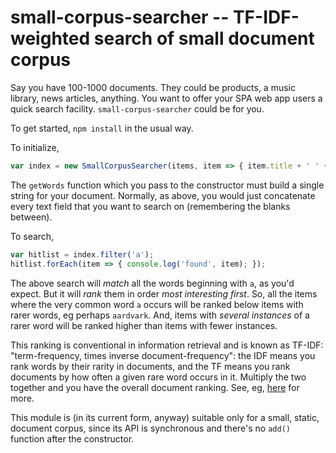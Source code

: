 # small-corpus-searcher -- TF-IDF-weighted search of small document corpus

Say you have 100-1000 documents.  They could be products, a music library,
news articles, anything.  You want to offer your SPA web app users a quick
search facility.  `small-corpus-searcher` could be for you.

To get started, `npm install` in the usual way.

To initialize,
```javascript
var index = new SmallCorpusSearcher(items, item => { item.title + ' ' + item.description});
```

The `getWords` function which you pass to the constructor must build a single string for
your document.  Normally, as above, you would just concatenate every text field that you
want to search on (remembering the blanks between).

To search,

```javascript
var hitlist = index.filter('a');
hitlist.forEach(item => { console.log('found', item); });
```

The above search will _match_ all the words beginning with `a`, as you'd expect.
But it will _rank_ them in order _most interesting first_.  So, all the items where
the very common word `a` occurs will be ranked below items with rarer words, eg
perhaps `aardvark`.  And, items with _several instances_ of a rarer word will be
ranked higher than items with fewer instances.

This ranking is conventional in information retrieval and is known as TF-IDF:
"term-frequency, times inverse document-frequency": the IDF means you rank
words by their rarity in documents, and the TF means you rank documents by
how often a given rare word occurs in it.  Multiply the two together and you
have the overall document ranking.  See, eg, [here](https://en.wikipedia.org/wiki/Tf%E2%80%93idf)
for more.

This module is (in its current form, anyway) suitable only for a small, static, document corpus,
since its API is synchronous and there's no `add()` function after the constructor.

